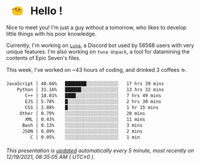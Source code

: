 <h1>   <img src="./spoink.gif" style="vertical-align:middle;" width="30px">   Hello ! </h1>

Nice to meet you! I'm just a guy without a tomorrow, who likes to develop little things with his poor knowledge.

Currently, I'm working on <a href='https://github.com/Asgarrrr/Luna'>`Luna`</a>, a Discord bot used by 56568 users with very unique features. I'm also working on `Yuna Unpack`, a tool for datamining the contents of Epic Seven's files.

This week, I've worked on ~43 hours of coding, and drinked 3 coffees ☕.

```
JavaScript │ 40.66%   ████████░░░░░░░░░░░░   17 hrs 39 mins
    Python │ 31.16%   ██████░░░░░░░░░░░░░░   13 hrs 32 mins
       C++ │ 18.01%   ████░░░░░░░░░░░░░░░░   7 hrs 49 mins
       EJS │ 5.78%    █░░░░░░░░░░░░░░░░░░░   2 hrs 30 mins
       CSS │ 2.88%    █░░░░░░░░░░░░░░░░░░░   1 hr 15 mins
     Other │ 0.79%    ░░░░░░░░░░░░░░░░░░░░   20 mins
       XML │ 0.43%    ░░░░░░░░░░░░░░░░░░░░   11 mins
      Bash │ 0.13%    ░░░░░░░░░░░░░░░░░░░░   3 mins
      JSON │ 0.09%    ░░░░░░░░░░░░░░░░░░░░   2 mins
         C │ 0.05%    ░░░░░░░░░░░░░░░░░░░░   1 min
```

###### This presentation is [updated](https://github.com/Asgarrrr) automatically every 5 minute, most recently on 12/19/2021, 08:35:05 AM ( UTC±0 ).